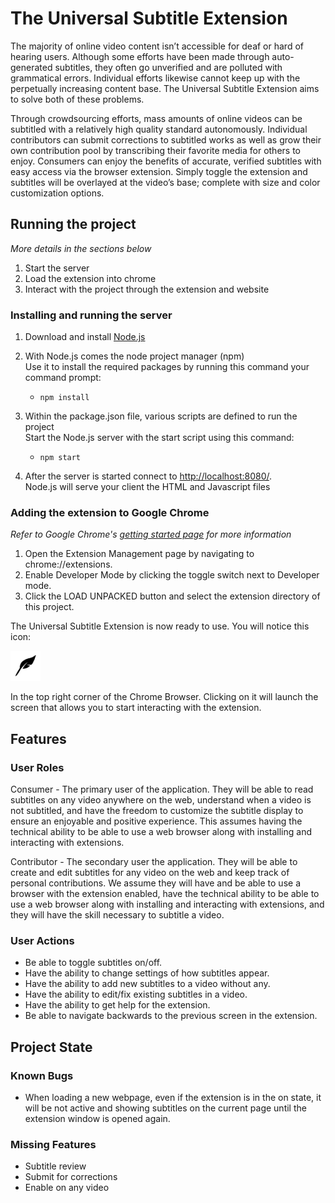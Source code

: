 # The Universal Subtitle Extension
The majority of online video content isn’t accessible for deaf or hard of hearing users.
Although some efforts have been made through auto-generated subtitles,
they often go unverified and are polluted with grammatical errors.
Individual efforts likewise cannot keep up with the perpetually increasing content base.
The Universal Subtitle Extension aims to solve both of these problems.  

Through crowdsourcing efforts, mass amounts of online videos can be subtitled with a
relatively high quality standard autonomously. Individual contributors can submit
corrections to subtitled works as well as grow their own contribution pool by
transcribing their favorite media for others to enjoy. Consumers can enjoy the benefits
of accurate, verified subtitles with easy access via the browser extension.
Simply toggle the extension and subtitles will be overlayed at the video’s base;
complete with size and color customization options.

## Running the project
*More details in the sections below*
1. Start the server
2. Load the extension into chrome
3. Interact with the project through the extension and website

### Installing and running the server
1. Download and install [Node.js](https://nodejs.org/en/download/)

2. With Node.js comes the node project manager (npm)  
Use it to install the required packages by running this command your command prompt:
    - ```npm install```

3. Within the package.json file, various scripts are defined to run the project  
Start the Node.js server with the start script using this command:
    - ```npm start```

4. After the server is started connect to [http://localhost:8080/](http:localhost:8080/).  
Node.js will serve your client the HTML and Javascript files


### Adding the extension to Google Chrome
*Refer to Google Chrome's [getting started page](https://developer.chrome.com/extensions/getstarted) for more information*
1. Open the Extension Management page by navigating to chrome://extensions.
2. Enable Developer Mode by clicking the toggle switch next to Developer mode.
3. Click the LOAD UNPACKED button and select the extension directory of this project.

The Universal Subtitle Extension is now ready to use. You will notice this icon:

![Quill Icon](extension/img/quill48.png)

In the top right corner of the Chrome Browser. Clicking on it will launch the screen that allows you to start interacting with the extension.

## Features
### User Roles

Consumer - The primary user of the application. They will be able to read subtitles on any video anywhere on the web, understand when a video is not subtitled, and have the freedom to customize the subtitle display to ensure an enjoyable and positive experience. This assumes having the technical ability to be able to use a web browser along with installing and interacting with extensions.


Contributor - The secondary user the application. They will be able to create and edit subtitles for any video on the web and keep track of personal contributions. We assume they will have and be able to use a browser with the extension enabled, have the technical ability to be able to use a web browser along with installing and interacting with extensions, and they will have the skill necessary to subtitle a video.



### User Actions
- Be able to toggle subtitles on/off.
- Have the ability to change settings of how subtitles appear.
- Have the ability to add new subtitles to a video without any.
- Have the ability to edit/fix existing subtitles in a video.
- Have the ability to get help for the extension. 
- Be able to navigate backwards to the previous screen in the extension.


## Project State
### Known Bugs
- When loading a new webpage, even if the extension is in the on state, it will be not active and showing subtitles on the current page until the extension window is opened again.

### Missing Features
- Subtitle review
- Submit for corrections
- Enable on any video
